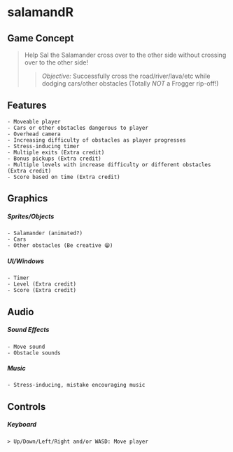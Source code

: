 # salamandR

## Game Concept
> Help Sal the Salamander cross over to the other side without crossing over to the other side!
>
>> *Objective:* Successfully cross the road/river/lava/etc while dodging cars/other obstacles (Totally *NOT* a Frogger rip-off!)


## Features
    - Moveable player
    - Cars or other obstacles dangerous to player
    - Overhead camera
    - Increasing difficulty of obstacles as player progresses
    - Stress-inducing timer
    - Multiple exits (Extra credit)
    - Bonus pickups (Extra credit)
    - Multiple levels with increase difficulty or different obstacles (Extra credit)
    - Score based on time (Extra credit)

## Graphics


##### Sprites/Objects
    - Salamander (animated?)
    - Cars
    - Other obstacles (Be creative 😁)

##### UI/Windows
    - Timer
    - Level (Extra credit)
    - Score (Extra credit)


## Audio


##### Sound Effects
    - Move sound
    - Obstacle sounds

##### Music
    - Stress-inducing, mistake encouraging music


## Controls


##### Keyboard
    > Up/Down/Left/Right and/or WASD: Move player
